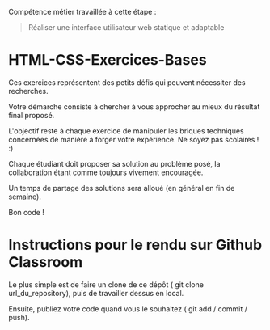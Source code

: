 Compétence métier travaillée à cette étape :
> Réaliser une interface utilisateur web statique et adaptable

# HTML-CSS-Exercices-Bases

Ces exercices représentent des petits défis qui peuvent nécessiter des recherches.

Votre démarche consiste à chercher à vous approcher au mieux du résultat final proposé.

L'objectif reste à chaque exercice de manipuler les briques techniques concernées de manière à forger votre expérience. Ne soyez pas scolaires ! :)

Chaque étudiant doit proposer sa solution au problème posé, la collaboration étant comme toujours vivement encouragée.

Un temps de partage des solutions sera alloué (en général en fin de semaine).

Bon code !

# Instructions pour le rendu sur Github Classroom

Le plus simple est de faire un clone de ce dépôt ( git clone url_du_repository), puis de travailler dessus en local.

Ensuite, publiez votre code quand vous le souhaitez ( git add / commit / push).
